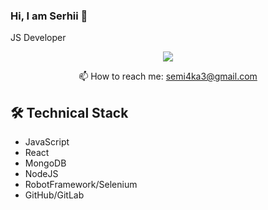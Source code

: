 ### Hi, I am Serhii 👋
JS Developer


<p align='center'>
   <a href="https://www.linkedin.com/in/serhii-bevz/">
       <img src="https://img.shields.io/badge/linkedin-%230077B5.svg?&style=for-the-badge&logo=linkedin&logoColor=white"/>
   </a>

<p align='center'>
   📫 How to reach me: <a href='mailto:semi4ka3@gmail.com'>semi4ka3@gmail.com</a>
</p>

## 🛠 Technical Stack
*   JavaScript
*   React
*   MongoDB
*   NodeJS
*   RobotFramework/Selenium
*   GitHub/GitLab

<!--
**semi4ka/semi4ka** is a ✨ _special_ ✨ repository because its `README.md` (this file) appears on your GitHub profile.

Here are some ideas to get you started:

- 🔭 I’m currently working on ...
- 🌱 I’m currently learning ...
- 👯 I’m looking to collaborate on ...
- 🤔 I’m looking for help with ...
- 💬 Ask me about ...
- 📫 How to reach me: ...
- 😄 Pronouns: ...
- ⚡ Fun fact: ...
-->
